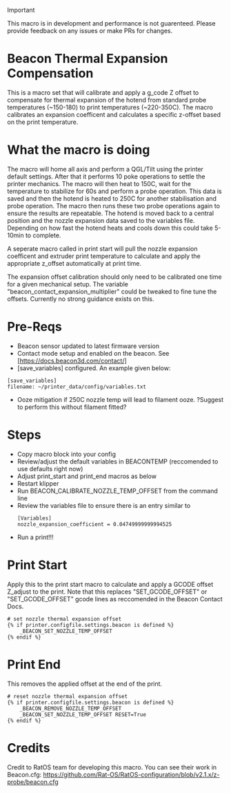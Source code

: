 > [!IMPORTANT]
> This macro is in development and performance is not guarenteed. Please provide feedback on any issues or make PRs for changes.


# Beacon Thermal Expansion Compensation
This is a macro set that will calibrate and apply a g_code Z offset to compensate for thermal expansion of the hotend from standard probe temperatures (~150-180) to print temperatures (~220-350C). The macro calibrates an expansion coefficent and calculates a specific z-offset based on the print temperature.

# What the macro is doing

The macro will home all axis and perform a QGL/Tilt using the printer default settings. After that it performs 10 poke operations to settle the printer mechanics. The macro will then heat to 150C, wait for the temperature to stabilize for 60s and perform a probe operation. This data is saved and then the hotend is heated to 250C for another stabilisation and probe operation. The macro then runs these two probe operations again to ensure the results are repeatable. The hotend is moved back to a central position and the nozzle expansion data saved to the variables file. Depending on how fast the hotend heats and cools down this could take 5-10min to complete.

A seperate macro called in print start will pull the nozzle expansion coefficent and extruder print temperature to calculate and apply the appropriate z_offset automatically at print time.

The expansion offset calibration should only need to be calibrated one time for a given mechanical setup. The variable "beacon_contact_expansion_multiplier" could be tweaked to fine tune the offsets. Currently no strong guidance exists on this.


# Pre-Reqs
- Beacon sensor updated to latest firmware version
- Contact mode setup and enabled on the beacon. See [https://docs.beacon3d.com/contact/]
- [save_variables] configured. An example given below:
```
[save_variables]
filename: ~/printer_data/config/variables.txt
```
- Ooze mitigation if 250C nozzle temp will lead to filament ooze. ?Suggest to perform this without filament fitted?

# Steps
- Copy macro block into your config
- Review/adjust the default variables in BEACONTEMP (reccomended to use defaults right now)
- Adjust print_start and print_end macros as below
- Restart klipper
- Run BEACON_CALIBRATE_NOZZLE_TEMP_OFFSET from the command line
- Review the variables file to ensure there is an entry similar to
  ```
  [Variables]
  nozzle_expansion_coefficient = 0.04749999999994525
  ```
- Run a print!!!

# Print Start
Apply this to the print start macro to calculate and apply a GCODE offset Z_adjust to the print. Note that this replaces "SET_GCODE_OFFSET" or "SET_GCODE_OFFSET" gcode lines as reccomended in the Beacon Contact Docs.

```
# set nozzle thermal expansion offset
{% if printer.configfile.settings.beacon is defined %}
    _BEACON_SET_NOZZLE_TEMP_OFFSET 
{% endif %}
```

# Print End
This removes the applied offset at the end of the print.

```
# reset nozzle thermal expansion offset
{% if printer.configfile.settings.beacon is defined %}
    _BEACON_REMOVE_NOZZLE_TEMP_OFFSET
    _BEACON_SET_NOZZLE_TEMP_OFFSET RESET=True
{% endif %}
```


# Credits

Credit to RatOS team for developing this macro. You can see their work in Beacon.cfg: https://github.com/Rat-OS/RatOS-configuration/blob/v2.1.x/z-probe/beacon.cfg


